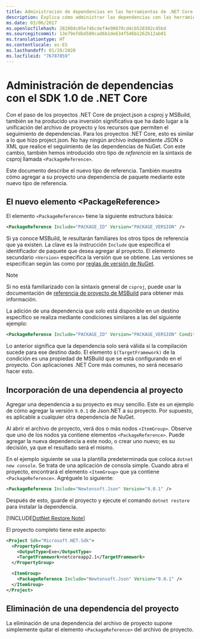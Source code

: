 ```yaml
---
title: Administración de dependencias en las herramientas de .NET Core
description: Explica cómo administrar las dependencias con las herramientas de .NET Core.
ms.date: 03/06/2017
ms.openlocfilehash: 28280dc05e746cdef4e90870cd4cb528382c45bd
ms.sourcegitcommit: 13e79efdbd589cad6b1de634f5d6b1262b12ab01
ms.translationtype: HT
ms.contentlocale: es-ES
ms.lasthandoff: 01/28/2020
ms.locfileid: "76787859"
---
```

# <a name="manage-dependencies-with-net-core-sdk-10"></a>Administración de dependencias con el SDK 1.0 de .NET Core

Con el paso de los proyectos .NET Core de project.json a csproj y MSBuild, también se ha producido una inversión significativa que ha dado lugar a la unificación del archivo de proyecto y los recursos que permiten el seguimiento de dependencias. Para los proyectos .NET Core, esto es similar a lo que hizo project.json. No hay ningún archivo independiente JSON o XML que realice el seguimiento de las dependencias de NuGet. Con este cambio, también hemos introducido otro tipo de *referencia* en la sintaxis de csproj llamada `<PackageReference>`.

Este documento describe el nuevo tipo de referencia. También muestra cómo agregar a su proyecto una dependencia de paquete mediante este nuevo tipo de referencia.

## <a name="the-new-packagereference-element"></a>El nuevo elemento \<PackageReference>

El elemento `<PackageReference>` tiene la siguiente estructura básica:

```xml
<PackageReference Include="PACKAGE_ID" Version="PACKAGE_VERSION" />
```

Si ya conoce MSBuild, le resultarán familiares los otros tipos de referencia que ya existen. La clave es la instrucción `Include` que especifica el identificador de paquete que desea agregar al proyecto. El elemento secundario `<Version>` especifica la versión que se obtiene. Las versiones se especifican según las como por [reglas de versión de NuGet](/nuget/create-packages/dependency-versions#version-ranges).

> [!NOTE]
> Si no está familiarizado con la sintaxis general de `csproj`, puede usar la documentación de [referencia de proyecto de MSBuild](/visualstudio/msbuild/msbuild-project-file-schema-reference) para obtener más información.

La adición de una dependencia que solo está disponible en un destino específico se realiza mediante condiciones similares a las del siguiente ejemplo:

```xml
<PackageReference Include="PACKAGE_ID" Version="PACKAGE_VERSION" Condition="'$(TargetFramework)' == 'netcoreapp2.1'" />
```

Lo anterior significa que la dependencia solo será válida si la compilación sucede para ese destino dado. El elemento `$(TargetFramework)` de la condición es una propiedad de MSBuild que se está configurando en el proyecto. Con aplicaciones .NET Core más comunes, no será necesario hacer esto.

## <a name="add-a-dependency-to-the-project"></a>Incorporación de una dependencia al proyecto

Agregar una dependencia a su proyecto es muy sencillo. Este es un ejemplo de cómo agregar la versión `9.0.1` de Json.NET a su proyecto. Por supuesto, es aplicable a cualquier otra dependencia de NuGet.

Al abrir el archivo de proyecto, verá dos o más nodos `<ItemGroup>`. Observe que uno de los nodos ya contiene elementos `<PackageReference>`. Puede agregar la nueva dependencia a este nodo, o crear uno nuevo; es su decisión, ya que el resultado será el mismo.

En el ejemplo siguiente se usa la plantilla predeterminada que coloca `dotnet new console`. Se trata de una aplicación de consola simple. Cuando abra el proyecto, encontrará el elemento `<ItemGroup>` que ya contiene `<PackageReference>`. Agréguele lo siguiente:

```xml
<PackageReference Include="Newtonsoft.Json" Version="9.0.1" />
```

Después de esto, guarde el proyecto y ejecute el comando `dotnet restore` para instalar la dependencia.

[!INCLUDE[DotNet Restore Note](~/includes/dotnet-restore-note.md)]

El proyecto completo tiene este aspecto:

```xml
<Project Sdk="Microsoft.NET.Sdk">
  <PropertyGroup>
    <OutputType>Exe</OutputType>
    <TargetFramework>netcoreapp2.1</TargetFramework>
  </PropertyGroup>

  <ItemGroup>
    <PackageReference Include="Newtonsoft.Json" Version="9.0.1" />
  </ItemGroup>
</Project>
```

## <a name="remove-a-dependency-from-the-project"></a>Eliminación de una dependencia del proyecto

La eliminación de una dependencia del archivo de proyecto supone simplemente quitar el elemento `<PackageReference>` del archivo de proyecto.
